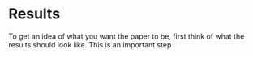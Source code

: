 Results
=======

To get an idea of what you want the paper to be, first think of what the results should look like. 
This is an important step
